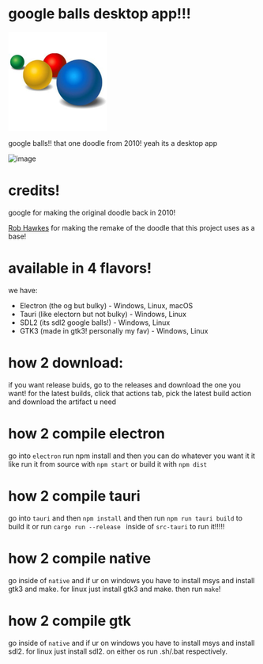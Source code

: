 # google balls desktop app!!!

<img src="balls.png" alt="google balls" width="200"/>

google balls!! that one doodle from 2010! yeah its a desktop app

<img width="802" height="632" alt="image" src="https://github.com/user-attachments/assets/d57395c8-8e59-4b80-a463-c3799a636f1e" />

# credits!
google for making the original doodle back in 2010!

[Rob Hawkes](https://github.com/robhawkes) for making the remake of the doodle that this project uses as a base!

# available in 4 flavors!
we have:
- Electron (the og but bulky) - Windows, Linux, macOS
- Tauri (like electorn but not bulky) - Windows, Linux
- SDL2 (its sdl2 google balls!) - Windows, Linux
- GTK3 (made in gtk3! personally my fav) - Windows, Linux

# how 2 download:
if you want release buids, go to the releases and download the one you want! for the latest builds, click that actions tab, pick the latest build action and download the artifact u need

# how 2 compile electron
go into ``electron`` run npm install and then you can do whatever you want it it like run it from source with ``npm start`` or build it with ``npm dist``

# how 2 compile tauri
go into ``tauri`` and then ``npm install`` and then run ``npm run tauri build`` to build it or run ``cargo run --release
`` inside of ``src-tauri`` to run it!!!!!

# how 2 compile native
go inside of ``native`` and if ur on windows you have to install msys and install gtk3 and make. for linux just install gtk3 and make. then run ``make``!

# how 2 compile gtk
go inside of ``native`` and if ur on windows you have to install msys and install sdl2. for linux just install sdl2. on either os run .sh/.bat respectively.


